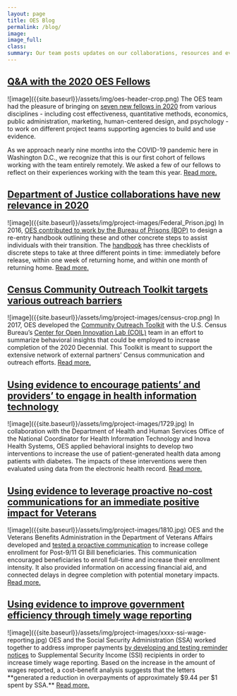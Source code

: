 ```yaml
---
layout: page
title: OES Blog
permalink: /blog/
image:
image_full: 
class:
summary: Our team posts updates on our collaborations, resources and evidence utilization
---
```


<h2><a href="https://oes.gsa.gov/blog/2020-fellows/">Q&A with the 2020 OES Fellows</a></h2>
![image]({{site.baseurl}}/assets/img/oes-header-crop.png)
The OES team had the pleasure of bringing on <a href="https://oes.gsa.gov/team/">seven new fellows in 2020</a> from various disciplines - including cost effectiveness, quantitative methods, economics, public administration, marketing, human-centered design, and psychology - to work on different project teams supporting agencies to build and use evidence. 
 
As we approach nearly nine months into the COVID-19 pandemic here in Washington D.C., we recognize that this is our first cohort of fellows working with the team entirely remotely. We asked a few of our fellows to reflect on their experiences working with the team this year.
  <a href="/blog/2020-fellows/">Read more.</a>

<h2><a href="https://oes.gsa.gov/blog/doj-collaborations/">Department of Justice collaborations have new relevance in 2020</a></h2>
![image]({{site.baseurl}}/assets/img/project-images/Federal_Prison.jpg)
In 2016, <a href="https://oes.gsa.gov/projects/improving-reentry/">OES contributed to work by the Bureau of Prisons (BOP)</a> to design a re-entry handbook outlining these and other concrete steps to assist individuals with their transition. The <a href="https://oes.gsa.gov/assets/abstracts/1619-reentry-handbook.pdf">handbook</a> has three checklists of discrete steps to take at three different points in time: immediately before release, within one week of returning home, and within one month of returning home.
  <a href="/blog/doj-collaborations/">Read more.</a>

<h2><a href="/blog/census-toolkit/">Census Community Outreach Toolkit targets various outreach barriers</a></h2>
![image]({{site.baseurl}}/assets/img/project-images/census-crop.png)
In 2017, OES developed the <a href="{{site.baseurl}}/othercollabs/census-community-outreach-toolkit"> Community Outreach Toolkit</a> with the U.S. Census Bureau’s <a href="https://opportunity.census.gov/coil/">Center for Open Innovation Lab (COIL)</a> team in an effort to summarize behavioral insights that could be employed to increase completion of the 2020 Decennial. This Toolkit is meant to support the extensive network of external partners’ Census communication and outreach efforts.
  <a href="/blog/census-toolkit/">Read more.</a>

<h2><a href="https://oes.gsa.gov/blog/health-it-technology/">Using evidence to encourage patients’ and providers’ to engage in health information technology</a></h2>
![image]({{site.baseurl}}/assets/img/project-images/1729.jpg)
In collaboration with the Department of Health and Human Services Office of the National Coordinator for Health Information Technology and Inova Health Systems, OES applied behavioral insights to develop two interventions to increase the use of patient-generated health data among patients with diabetes. The impacts of these interventions were then evaluated using data from the electronic health record. 
<a href="https://oes.gsa.gov/blog/health-it-technology/">Read more.</a> 


<h2><a href="https://oes.gsa.gov/blog/gi-bill-communication/">Using evidence to leverage proactive no-cost communications for an immediate positive impact for Veterans</a></h2>
![image]({{site.baseurl}}/assets/img/project-images/1810.jpg)
OES and the Veterans Benefits Administration in the Department of Veterans Affairs developed and <a href="https://oes.gsa.gov/projects/gi-bill-proactive-communication/">tested a proactive communication</a> to increase college enrollment for Post-9/11 GI Bill beneficiaries. This communication encouraged beneficiaries to enroll full-time and increase their enrollment intensity. It also provided information on accessing financial aid, and connected delays in degree completion with potential monetary impacts. <a href="https://oes.gsa.gov/blog/gi-bill-communication/">Read more.</a>


<h2><a href="https://oes.gsa.gov/blog/wage-reporting/">Using evidence to improve government efficiency through timely wage reporting</a></h2>
![image]({{site.baseurl}}/assets/img/project-images/xxxx-ssi-wage-reporting.jpg)
OES and the Social Security Administration (SSA) worked together to address improper payments <a href="https://oes.gsa.gov/projects/ssi-wage-reporting/">by developing and testing reminder notices</a> to Supplemental Security Income (SSI) recipients in order to increase timely wage reporting. Based on the increase in the amount of wages reported, a cost-benefit analysis suggests that the letters **generated a reduction in overpayments of approximately $9.44 per $1 spent by SSA.** <a href="https://oes.gsa.gov/blog/wage-reporting/">Read more.</a>
